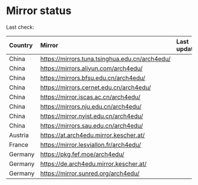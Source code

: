 <script src="./time.js"></script>
# Mirror status
Last check: <script type="text/javascript">localize(1736569530.8692822);</script>

|Country|Mirror|Last update|
|:------|:-----|:----------|
|China|https://mirrors.tuna.tsinghua.edu.cn/arch4edu/|<script type="text/javascript">localize(1736534905);</script>|
|China|https://mirrors.aliyun.com/arch4edu/|<script type="text/javascript">localize(1736534905);</script>|
|China|https://mirrors.bfsu.edu.cn/arch4edu/|<script type="text/javascript">localize(1736534905);</script>|
|China|https://mirrors.cernet.edu.cn/arch4edu/|<script type="text/javascript">localize(1736534905);</script>|
|China|https://mirror.iscas.ac.cn/arch4edu/|<script type="text/javascript">localize(1736491310);</script>|
|China|https://mirrors.nju.edu.cn/arch4edu/|<script type="text/javascript">localize(1736491310);</script>|
|China|https://mirror.nyist.edu.cn/arch4edu/|<script type="text/javascript">localize(1736534905);</script>|
|China|https://mirrors.sau.edu.cn/arch4edu/|<script type="text/javascript">localize(1731653531);</script>|
|Austria|https://at.arch4edu.mirror.kescher.at/|<script type="text/javascript">localize(1736534905);</script>|
|France|https://mirror.lesviallon.fr/arch4edu/|<script type="text/javascript">localize(1736534905);</script>|
|Germany|https://pkg.fef.moe/arch4edu/|<script type="text/javascript">localize(1736534905);</script>|
|Germany|https://de.arch4edu.mirror.kescher.at/|<script type="text/javascript">localize(1736534905);</script>|
|Germany|https://mirror.sunred.org/arch4edu/|<script type="text/javascript">localize(1736534905);</script>|

<script src="./tablefilter/tablefilter.js"></script>
<script src="./table.js"></script>